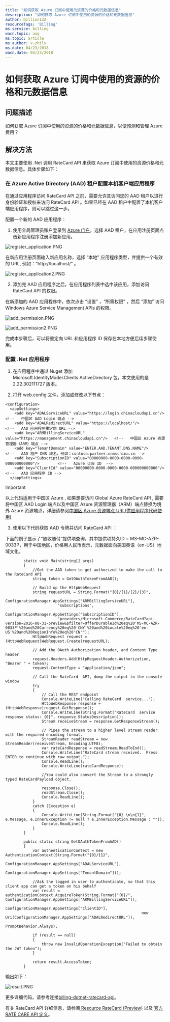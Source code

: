 ```yaml
---
title: "如何获取 Azure 订阅中使用的资源的价格和元数据信息"
description: "如何获取 Azure 订阅中使用的资源的价格和元数据信息"
author: Dillion132
resourceTags: 'Billing'
ms.service: billing
wacn.topic: aog
ms.topic: article
ms.author: v-zhilv
ms.date: 04/23/2018
wacn.date: 04/23/2018
---
```


# 如何获取 Azure 订阅中使用的资源的价格和元数据信息

## 问题描述

如何获取 Azure 订阅中使用的资源的价格和元数据信息，以便预测和管理 Azure 费用？

## 解决方法

本文主要使用 .Net 调用 RateCard API 来获取 Azure 订阅中使用的资源价格和元数据信息。具体步骤如下：

### 在 Azure Active Directory (AAD) 租户配置本机客户端应用程序

在通过应用程序访问 RateCard API 之前，需要允许其访问您的 AAD 租户以进行身份验证和授权来访问 RateCard API 。如果已经在 AAD 租户中配置了本机客户端应用程序，则可以跳过这一步。

配置一个新的 AAD 应用程序：

1. 使用全局管理员账户登录到 [Azure 门户](https://portal.azure.cn)，选择 AAD 租户，在应用注册页面点击新应用程序注册添加新应用。

![register_application.PNG](./media/aog-billing-using-dotnet-ratecard-api/register_application.PNG)

在新应用注册页面输入新应用名称，选择 “本地” 应用程序类型，并提供一个有效的 URL, 例如：“http://localhost/” 。

![register_application2.PNG](./media/aog-billing-using-dotnet-ratecard-api/register_application2.PNG)

2. 添加完 AAD 应用程序之后，在应用程序列表中选中该应用，添加访问 RateCard API 的权限。

在新添加的 AAD 应用程序中，依次点击 “设置” ，“所需权限” ，然后 “添加” 访问 Windows Azure Service Management APIs 的权限。

![add_permission.PNG](./media/aog-billing-using-dotnet-ratecard-api/add_permission.PNG)

![add_permission2.PNG](./media/aog-billing-using-dotnet-ratecard-api/add_permission2.PNG)

完成本步骤后，可以将重定向 URL 和应用程序 ID 保存在本地方便后续步骤使用。

### 配置 .Net 应用程序

1. 在应用程序中通过 Nuget 添加 Microsoft.IdentityModel.Clients.ActiveDirectory 包，本文使用的是 2.22.302111727 版本。

2. 打开 web.config 文件，添加或修改以下节点：

```
<configuration>
  <appSettings>
    <add key="ADALServiceURL" value="https://login.chinacloudapi.cn"/>              <!--   中国区 AAD Login 端点 -->
    <add key="ADALRedirectURL" value="https://localhost/"/>                         <!--   AAD 应用程序重定向 URL -->
    <add key="ARMBillingServiceURL" value="https://management.chinacloudapi.cn"/>   <!--   中国区 Azure 资源管理器（ARM）端点 -->
    <add key="TenantDomain" value="ENTER.AAD.TENANT.DNS.NAME"/>                     <!--   AAD 租户 DNS 域名，例如：contoso.partner.onmschina.cn -->
    <add key="SubscriptionID" value="00000000-0000-0000-0000-000000000000"/>        <!--   Azure 订阅 ID  -->
    <add key="ClientId" value="00000000-0000-0000-0000-000000000000"/>              <!--   AAD 应用程序 ID -->
  </appSettings>
```

> [!important]
> 以上代码适用于中国区 Azure , 如果想要访问 Global Azure RateCard API , 需要将中国区 AAD Login 端点以及中国区 Azure 资源管理器（ARM）端点替换为境外 Azure 资源端点，详细请参阅[中国区 Azure 资源端点 URI (供应用程序代码使用)](https://docs.azure.cn/articles/guidance/developerdifferences#%E4%B8%AD%E5%9B%BD%E5%8C%BA-azure-%E8%B5%84%E6%BA%90%E7%AB%AF%E7%82%B9uri-%E4%BE%9B%E5%BA%94%E7%94%A8%E7%A8%8B%E5%BA%8F%E4%BB%A3%E7%A0%81%E4%BD%BF%E7%94%A8)

3. 使用以下代码获取 AAD 令牌并访问 RateCard API ：  

下面的例子显示了“随收随付”提供项查询，其中提供项持久ID = MS-MC-AZR-0033P，用于中国地区，价格用人民币表示，元数据面向美国英语（en-US）地域文化。

```
        static void Main(string[] args)
        {
            //Get the AAD token to get authorized to make the call to the RateCard API
            string token = GetOAuthTokenFromAAD();
            
            // Build up the HttpWebRequest
            string requestURL = String.Format("{0}/{1}/{2}/{3}",
                       ConfigurationManager.AppSettings["ARMBillingServiceURL"],
                       "subscriptions",
                       ConfigurationManager.AppSettings["SubscriptionID"],
                       "providers/Microsoft.Commerce/RateCard?api-version=2016-08-31-preview&$filter=OfferDurableId%20eq%20'MS-MC-AZR-0033P'%20and%20Currency%20eq%20'CNY'%20and%20Locale%20eq%20'en-US'%20and%20RegionInfo%20eq%20'CN'");
            HttpWebRequest request = (HttpWebRequest)WebRequest.Create(requestURL);

            // Add the OAuth Authorization header, and Content Type header
            request.Headers.Add(HttpRequestHeader.Authorization, "Bearer " + token);
            request.ContentType = "application/json";

            // Call the RateCard  API, dump the output to the console window
            try
            {
                // Call the REST endpoint
                Console.WriteLine("Calling RateCard  service...");
                HttpWebResponse response = (HttpWebResponse)request.GetResponse();
                Console.WriteLine(String.Format("RateCard  service response status: {0}", response.StatusDescription));
                Stream receiveStream = response.GetResponseStream();

                // Pipes the stream to a higher level stream reader with the required encoding format. 
                StreamReader readStream = new StreamReader(receiveStream, Encoding.UTF8);
                var rateCardResponse = readStream.ReadToEnd();
                Console.WriteLine("RateCard stream received.  Press ENTER to continue with raw output.");
                Console.ReadLine();
                Console.WriteLine(rateCardResponse);
                
                //You could also convert the Stream to a strongly typed RateCardPayload object.  

                response.Close();
                readStream.Close();
                Console.ReadLine();
            }
            catch (Exception e)
            {
                Console.WriteLine(String.Format("{0} \n\n{1}", e.Message, e.InnerException != null ? e.InnerException.Message : ""));
                Console.ReadLine();
            }
        }

        public static string GetOAuthTokenFromAAD()
        {
            var authenticationContext = new AuthenticationContext(String.Format("{0}/{1}",
                                                                    ConfigurationManager.AppSettings["ADALServiceURL"],
                                                                    ConfigurationManager.AppSettings["TenantDomain"]));

            //Ask the logged in user to authenticate, so that this client app can get a token on his behalf
            var result = authenticationContext.AcquireToken(String.Format("{0}/", ConfigurationManager.AppSettings["ARMBillingServiceURL"]),
                                                            ConfigurationManager.AppSettings["ClientID"],
                                                            new Uri(ConfigurationManager.AppSettings["ADALRedirectURL"]),
                                                            PromptBehavior.Always);

            if (result == null)
            {
                throw new InvalidOperationException("Failed to obtain the JWT token");
            }

            return result.AccessToken;
        }
```

输出如下：

![result.PNG](./media/aog-billing-using-dotnet-ratecard-api/result.PNG)

更多详细代码，请参考连接[billing-dotnet-ratecard-api](https://github.com/Azure-Samples/billing-dotnet-ratecard-api)。

有关 RateCard API 详细信息，请参阅[ Resource RateCard (Preview)](https://msdn.microsoft.com/en-us/library/mt219005.aspx) 以及 [官方 RATE CARE API 定义](https://docs.azure.cn/zh-cn/articles/training/azure-billing-ratecard-api)。